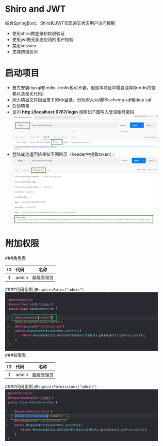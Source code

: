 # Shiro and JWT
结合SpringBoot、Shiro和JWT实现的无状态用户访问控制
- 使用shiro做登录和权限验证
- 使用jwt做无状态应用的用户校验
- 禁用session
- 支持跨域访问

# 启动项目
- 首先安装mysql和redis（redis也可不装，但是本项目中需要注释掉redis的依赖以及相关代码）
- 刷入项目文件根目录下的db目录，分别刷入sql脚本schema.sql和data.sql
- 启动项目
- 访问 __http://localhost:6767/login__ 按照如下图写入登录账号密码
![img.png](img.png)
- 登陆成功返回结果如下图所示（header中提取token）：
![img_1.png](img_1.png)

# 附加权限
###角色表

| ID    |  代码  | 名称  |
| :---: | :---- | ---- |
| 1  | admin | 超级管理员 |
####代码实例
`@RequiresRoles("admin")`
![img_2.png](img_2.png)
###权限表

| ID    |  代码  | 名称  |
| :---: | :---- | ---- |
| 1  | admin | 超级管理员 |
####代码实例
`@RequiresPermissions("admin")`
![img_3.png](img_3.png)
